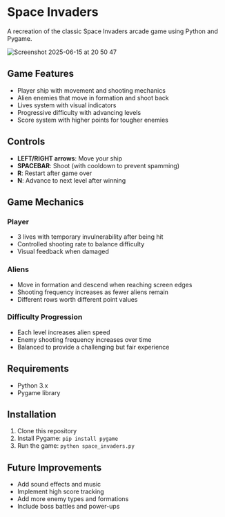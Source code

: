 # Space Invaders
A recreation of the classic Space Invaders arcade game using Python and Pygame.

![Screenshot 2025-06-15 at 20 50 47](https://github.com/user-attachments/assets/cb0ed49e-7989-427c-b521-a4796a754821)



## Game Features

- Player ship with movement and shooting mechanics
- Alien enemies that move in formation and shoot back
- Lives system with visual indicators
- Progressive difficulty with advancing levels
- Score system with higher points for tougher enemies

## Controls

- **LEFT/RIGHT arrows**: Move your ship
- **SPACEBAR**: Shoot (with cooldown to prevent spamming)
- **R**: Restart after game over
- **N**: Advance to next level after winning

## Game Mechanics

### Player
- 3 lives with temporary invulnerability after being hit
- Controlled shooting rate to balance difficulty
- Visual feedback when damaged

### Aliens
- Move in formation and descend when reaching screen edges
- Shooting frequency increases as fewer aliens remain
- Different rows worth different point values

### Difficulty Progression
- Each level increases alien speed
- Enemy shooting frequency increases over time
- Balanced to provide a challenging but fair experience

## Requirements
- Python 3.x
- Pygame library

## Installation

1. Clone this repository
2. Install Pygame: `pip install pygame`
3. Run the game: `python space_invaders.py`

## Future Improvements
- Add sound effects and music
- Implement high score tracking
- Add more enemy types and formations
- Include boss battles and power-ups
